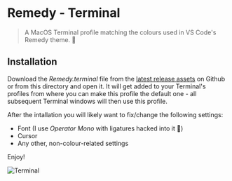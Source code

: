 # Remedy - Terminal

> A MacOS Terminal profile matching the colours used in VS Code's Remedy theme. 🎨

## Installation

Download the _Remedy.terminal_ file from the [latest release assets][github-releases] on Github or from this directory and open it. It will get added to your Terminal's profiles from where you can make this profile the default one - all subsequent Terminal windows will then use this profile.

After the intallation you will likely want to fix/change the following settings:

- Font (I use _Operator Mono_ with ligatures hacked into it 🤷‍)
- Cursor
- Any other, non-colour-related settings

Enjoy!

![Terminal][sceen-terminal]

[sceen-terminal]: https://raw.githubusercontent.com/robertrossmann/vscode-remedy/master/resources/terminal/terminal.png
[github-releases]: https://github.com/robertrossmann/vscode-remedy/releases/latest
